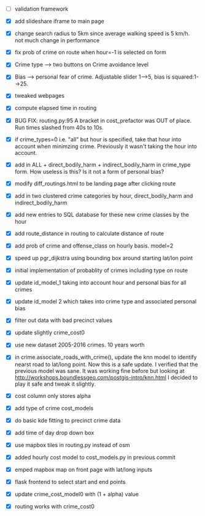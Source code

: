 - [ ] validation framework
- [x] add slideshare iframe to main page

- [x] change search radius to 5km since average walking speed is 5 km/h. not
      much change in performance
- [x] fix prob of crime on route when hour=-1 is selected on form

- [x] Crime type --> two buttons on Crime avoidance level
- [x] Bias --> personal fear of crime. Adjustable slider 1-->5, bias is squared:1-->25.
- [x] tweaked webpages

- [x] compute elapsed time in routing
- [x] BUG FIX: routing.py:95 A bracket in cost_prefactor was OUT of place. Run times
      slashed from 40s to 10s.
- [x] if crime_types=0 i.e. "all" but hour is specified, take that hour into account when minimzing crime.
      Previously it wasn't taking the hour into account.
- [x] add in ALL + direct_bodily_harm + indirect_bodily_harm in crime_type form.
      How useless is this? Is it not a form of personal bias?

- [x] modify diff_routings.html to be landing page after clicking route
- [x] add in two clustered crime categories by hour, direct_bodily_harm and indirect_bodily_harm
- [x] add new entries to SQL database for these new crime classes by the hour
- [x] add route_distance in routing to calculate distance of route
- [x] add prob of crime and offense_class on hourly basis. model=2
- [x] speed up pgr_dijkstra using bounding box around starting lat/lon point

- [x] initial implementation of probablity of crimes including type on route
- [x] update id_model_1 taking into account hour and personal bias for all crimes
- [x] update id_model 2 which takes into crime type and associated personal bias
- [x] filter out data with bad precinct values
- [x] update slightly crime_cost0
- [x] use new dataset 2005-2016 crimes. 10 years worth
- [x] in crime.associate_roads_with_crime(), update the knn model to identify
      nearst road to lat/long point. Now this is a safe update. I verified
      that the previous model was sane. It was working
      fine before but looking at http://workshops.boundlessgeo.com/postgis-intro/knn.html
      I decided to play it safe and tweak it slightly.
- [x] cost column only stores alpha
- [x] add type of crime cost_models
- [x] do basic kde fitting to precinct crime data
- [x] add time of day drop down box
- [x] use mapbox tiles in routing.py instead of osm
- [x] added hourly cost model to cost_models.py in previous commit
- [x] emped mapbox map on front page with lat/long inputs
- [x] flask frontend to select start and end points
- [x] update crime_cost_model0 with (1 + alpha) value
- [x] routing works with crime_cost0
